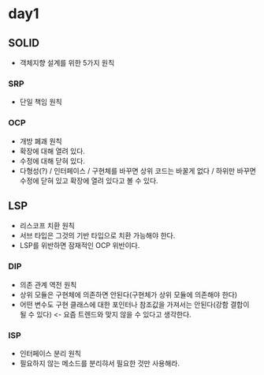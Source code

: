 # day1

## SOLID
- 객체지향 설계를 위한 5가지 원칙  

### SRP
- 단일 책임 원칙

### OCP
- 개방 폐괘 원칙
- 확장에 대해 열려 있다.
- 수정에 대해 닫혀 있다.
- 다형성(?) / 인터페이스 / 구현체를 바꾸면 상위 코드는 바꿀게 없다 / 하위만 바꾸면 수정에 닫혀 있고 확장에 열려 있다고 볼 수 있다.

## LSP
- 리스코프 치환 원칙
- 서브 타입은 그것의 기반 타입으로 치환 가능해야 한다.
- LSP를 위반하면 잠재적인 OCP 위반이다.

### DIP
- 의존 관계 역전 원칙
- 상위 모듈은 구현체에 의존하면 안된다(구현체가 상위 모듈에 의존해야 한다)
- 어떤 변수도 구현 클래스에 대한 포인터나 참조값을 가져서는 안된다(강함 결합이 될 수 있다) <- 요즘 트렌드와 맞지 않을 수 있다고 생각한다.

### ISP
- 인터페이스 분리 원칙
- 필요하지 않는 메소드를 분리햐서 필요한 것만 사용해라.
